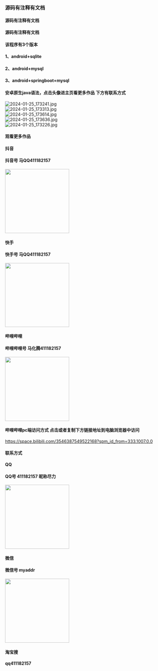 ### 源码有注释有文档
#### 源码有注释有文档
#### 源码有注释有文档
#### 该程序有3个版本
#### 1、android+sqlite
#### 2、android+mysql
#### 3、android+springboot+mysql
#### 安卓原生java语法，点击头像进主页看更多作品 下方有联系方式
 <img src='https://img.alicdn.com/imgextra/i2/1658540494/O1CN019ltCh41FWIZrwjd0M_!!1658540494.jpg' alt='2024-01-25_173241.jpg' /></br> 
 <img src='https://img.alicdn.com/imgextra/i3/1658540494/O1CN01ZYFSgv1FWIZq6QVu4_!!1658540494.jpg' alt='2024-01-25_173313.jpg' /></br> 
 <img src='https://img.alicdn.com/imgextra/i1/1658540494/O1CN01Tad2SY1FWIZrvS4sc_!!1658540494.jpg' alt='2024-01-25_173614.jpg' /></br> 
 <img src='https://img.alicdn.com/imgextra/i3/1658540494/O1CN01VK1xdq1FWIZwcBQ5e_!!1658540494.jpg' alt='2024-01-25_173636.jpg' /></br> 
 <img src='https://img.alicdn.com/imgextra/i2/1658540494/O1CN013XvLzl1FWIZuIQuce_!!1658540494.jpg' alt='2024-01-25_173226.jpg' /></br>
#### 观看更多作品

#### 抖音
#### 抖音号  马QQ411182157
<img src="https://gitee.com/QQ411182157/mingpian/raw/master/douyin.png" width="210px">

#### 快手
#### 快手号  马QQ411182157

<img src="https://gitee.com/QQ411182157/mingpian/raw/master/kuaishou.jpg" width="210px">

#### 哔哩哔哩
#### 哔哩哔哩号  马化腾411182157

<img src="https://gitee.com/QQ411182157/mingpian/raw/master/bili.png" width="210px">

#### 哔哩哔哩pc端访问方式 点击或者复制下方链接地址到电脑浏览器中访问

https://space.bilibili.com/3546387549522168?spm_id_from=333.1007.0.0


#### 联系方式
#### QQ
#### QQ号 411182157 昵称尽力

<img src="https://gitee.com/QQ411182157/mingpian/raw/master/qq.jpg" width="210px">

#### 微信
#### 微信号 myaddr

<img src="https://gitee.com/QQ411182157/mingpian/raw/master/weixin.png" width="210px">

#### 淘宝搜
#### qq411182157
